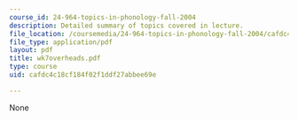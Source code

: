 ```yaml
---
course_id: 24-964-topics-in-phonology-fall-2004
description: Detailed summary of topics covered in lecture.
file_location: /coursemedia/24-964-topics-in-phonology-fall-2004/cafdc4c18cf184f02f1ddf27abbee69e_wk7overheads.pdf
file_type: application/pdf
layout: pdf
title: wk7overheads.pdf
type: course
uid: cafdc4c18cf184f02f1ddf27abbee69e

---
```

None
